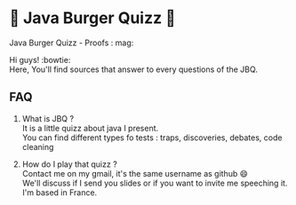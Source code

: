 # :hamburger: Java Burger Quizz :hamburger:
Java Burger Quizz - Proofs : mag:

Hi guys! :bowtie:  
Here, You'll find sources that answer to every questions of the JBQ.

## FAQ 

1. What is JBQ ?  
It is a little quizz about java I present.  
You can find different types fo tests : traps, discoveries, debates, code cleaning  

2. How do I play that quizz ?  
Contact me on my gmail, it's the same username as github :smile:  
We'll discuss if I send you slides or if you want to invite me speeching it. I'm based in France.

